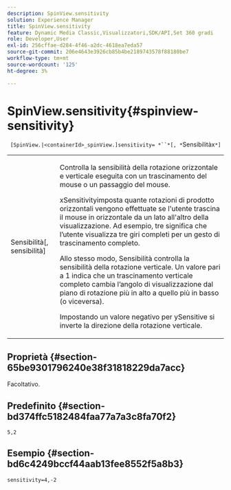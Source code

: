 ```yaml
---
description: SpinView.sensitivity
solution: Experience Manager
title: SpinView.sensitivity
feature: Dynamic Media Classic,Visualizzatori,SDK/API,Set 360 gradi
role: Developer,User
exl-id: 256cffae-d284-4f46-a2dc-4618ea7eda57
source-git-commit: 206e4643e3926cb85b4be2189743578f88180be7
workflow-type: tm+mt
source-wordcount: '125'
ht-degree: 3%

---
```


# SpinView.sensitivity{#spinview-sensitivity}

` [SpinView.|<containerId>_spinView.]sensitivity= *``*[, *`Sensibilitàx`*]`

<table id="table_18D47E7C6A2D4D68B94225CB621D5F7C"> 
 <tbody> 
  <tr> 
   <td colname="col1"> <p> <span class="codeph"><span class="varname"> Sensibilità</span>[,  <span class="varname"> sensibilità</span>]</span> </p> </td> 
   <td colname="col2"> <p> Controlla la sensibilità della rotazione orizzontale e verticale eseguita con un trascinamento del mouse o un passaggio del mouse. </p> <p> <span class="codeph"> </span> xSensitivityimposta quante rotazioni di prodotto orizzontali vengono effettuate se l'utente trascina il mouse in orizzontale da un lato all'altro della visualizzazione. Ad esempio, tre significa che l’utente visualizza tre giri completi per un gesto di trascinamento completo. </p> <p>Allo stesso modo, <span class="codeph"> Sensibilità</span> controlla la sensibilità della rotazione verticale. Un valore pari a 1 indica che un trascinamento verticale completo cambia l’angolo di visualizzazione dal piano di rotazione più in alto a quello più in basso (o viceversa). </p> <p>Impostando un valore negativo per <span class="codeph"> ySensitive</span> si inverte la direzione della rotazione verticale. </p> </td> 
  </tr> 
 </tbody> 
</table>

## Proprietà {#section-65be9301796240e38f31818229da7acc}

Facoltativo.

## Predefinito {#section-bd374ffc5182484faa77a7a3c8fa70f2}

`5,2`

## Esempio {#section-bd6c4249bccf44aab13fee8552f5a8b3}

`sensitivity=4,-2`
